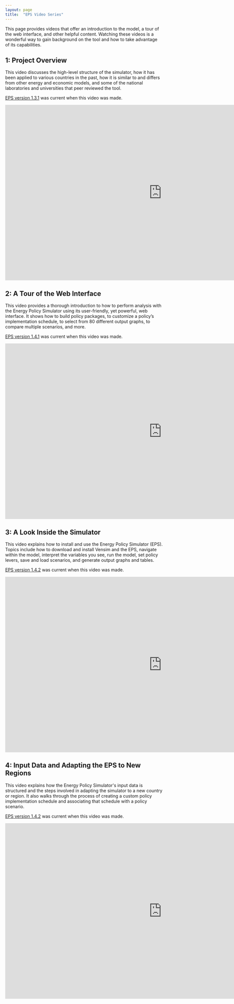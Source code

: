 ```yaml
---
layout: page
title:  "EPS Video Series"
---
```


This page provides videos that offer an introduction to the model, a tour of the web interface, and other helpful content.  Watching these videos is a wonderful way to gain background on the tool and how to take advantage of its capabilities.

## 1: Project Overview

This video discusses the high-level structure of the simulator, how it has been applied to various countries in the past, how it is similar to and differs from other energy and economic models, and some of the national laboratories and universities that peer reviewed the tool.

[EPS version 1.3.1](version-history.html) was current when this video was made.

<iframe width="1000" height="562" src="https://www.youtube.com/embed/LuP6vUhrDx8" frameborder="0" allow="autoplay; encrypted-media" allowfullscreen></iframe>

<br>

## 2: A Tour of the Web Interface

This video provides a thorough introduction to how to perform analysis with the Energy Policy Simulator using its user-friendly, yet powerful, web interface.  It shows how to build policy packages, to customize a policy’s implementation schedule, to select from 80 different output graphs, to compare multiple scenarios, and more.

[EPS version 1.4.1](version-history.html) was current when this video was made.

<iframe width="1000" height="562" src="https://www.youtube.com/embed/7guMn2dhuGA" frameborder="0" allow="autoplay; encrypted-media" allowfullscreen></iframe>

<br>

## 3: A Look Inside the Simulator

This video explains how to install and use the Energy Policy Simulator (EPS).  Topics include how to download and install Vensim and the EPS, navigate within the model, interpret the variables you see, run the model, set policy levers, save and load scenarios, and generate output graphs and tables.

[EPS version 1.4.2](version-history.html) was current when this video was made.

<iframe width="1000" height="562" src="https://www.youtube.com/embed/OyNYVoh9-K8" frameborder="0" allow="autoplay; encrypted-media" allowfullscreen></iframe>

<br>

## 4: Input Data and Adapting the EPS to New Regions

This video explains how the Energy Policy Simulator's input data is structured and the steps involved in adapting the simulator to a new country or region.  It also walks through the process of creating a custom policy implementation schedule and associating that schedule with a policy scenario.

[EPS version 1.4.2](version-history.html) was current when this video was made.

<iframe width="1000" height="562" src="https://www.youtube.com/embed/asIVby8g7J0" frameborder="0" allow="autoplay; encrypted-media" allowfullscreen></iframe>
